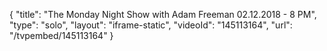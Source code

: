 {
    "title": "The Monday Night Show with Adam Freeman 02.12.2018 - 8 PM",
    "type": "solo",
    "layout": "iframe-static",
    "videoId": "145113164",
    "url": "\/tvpembed\/145113164"
}